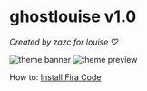 # ghostlouise v1.0
*Created by zazc for louise ♡*

![theme banner](https://i.ibb.co/tbfhtpP/themebanner.png)
![theme preview](https://i.ibb.co/1vcHK6S/themeexamples.png)


How to: [Install Fira Code](https://github.com/tonsky/FiraCode/wiki/VS-Code-Instructions)

